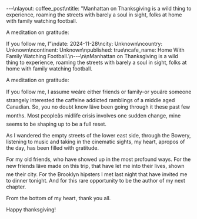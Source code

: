 ---\nlayout: coffee_post\ntitle: "Manhattan on Thanksgiving is a wild thing to experience, roaming the streets with barely a soul in sight, folks at home with family watching football. 

A meditation on gratitude:

If you follow me, I"\ndate: 2024-11-28\ncity: Unknown\ncountry: Unknown\ncontinent: Unknown\npublished: true\ncafe_name: Home With Family Watching Football.\n---\n\nManhattan on Thanksgiving is a wild thing to experience, roaming the streets with barely a soul in sight, folks at home with family watching football. 

A meditation on gratitude:

If you follow me, I assume weâre either friends or family-or youâre someone strangely interested the caffeine addicted ramblings of a middle aged Canadian. So, you no doubt know Iâve been going through it these past few months. Most peopleâs midlife crisis involves one sudden change, mine seems to be shaping up to be a full reset.

As I wandered the empty streets of the lower east side, through the Bowery, listening to music and taking in the cinematic sights, my heart, apropos of the day, has been filled with gratitude.

For my old friends, who have showed up in the most profound ways. For the new friends Iâve made on this trip, that have let me into their lives, shown me their city. For the Brooklyn hipsters I met last night that have invited me to dinner tonight. And for this rare opportunity to be the author of my next chapter.

From the bottom of my heart, thank you all.

Happy thanksgiving!